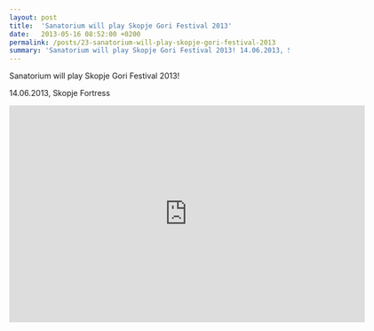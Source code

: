 ```yaml
---
layout: post
title:  'Sanatorium will play Skopje Gori Festival 2013'
date:   2013-05-16 08:52:00 +0200
permalink: /posts/23-sanatorium-will-play-skopje-gori-festival-2013
summary: 'Sanatorium will play Skopje Gori Festival 2013! 14.06.2013, Skopje Fortress'
---
```


<p>Sanatorium will play Skopje Gori Festival 2013!</p><p>14.06.2013, Skopje Fortress</p>
    
<iframe width="640" height="390" src="https://www.youtube.com/embed/1qXZhRt6HPQ" frameborder="0"></iframe>
